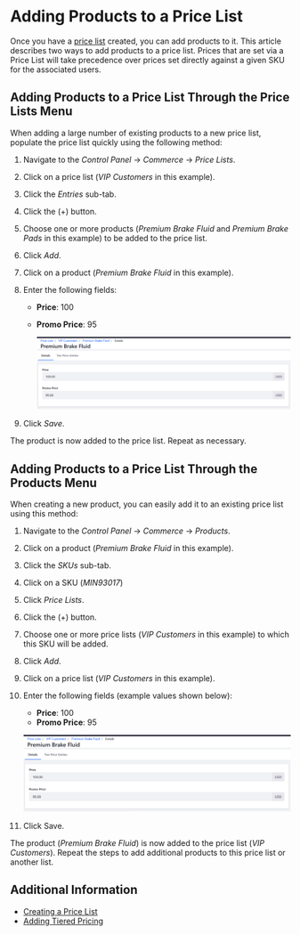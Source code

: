 # Adding Products to a Price List

Once you have a [price list](../managing-a-catalog/creating-a-price-list.md) created, you can add products to it. This article describes two ways to add products to a price list. Prices that are set via a Price List will take precedence over prices set directly against a given SKU for the associated users.

## Adding Products to a Price List Through the Price Lists Menu

When adding a large number of existing products to a new price list, populate the price list quickly using the following method:

1. Navigate to the _Control Panel_ → _Commerce_ → _Price Lists_.
1. Click on a price list (_VIP Customers_ in this example).
1. Click the _Entries_ sub-tab.
1. Click the (+) button.
1. Choose one or more products (_Premium Brake Fluid_ and _Premium Brake Pads_ in this example) to be added to the price list.
1. Click _Add_.
1. Click on a product (_Premium Brake Fluid_ in this example).
1. Enter the following fields:
    * **Price**: 100
    * **Promo Price**: 95

        ![Adding a product to a price list](./adding-products-to-a-price-list/images/01.png)

1. Click _Save_.

The product is now added to the price list. Repeat as necessary.

## Adding Products to a Price List Through the Products Menu

When creating a new product, you can easily add it to an existing price list using this method:

1. Navigate to the _Control Panel_ → _Commerce_ → _Products_.
1. Click on a product (_Premium Brake Fluid_ in this example).
1. Click the _SKUs_ sub-tab.
1. Click on a SKU (_MIN93017_)
1. Click _Price Lists_.
1. Click the (+) button.
1. Choose one or more price lists (_VIP Customers_ in this example) to which this SKU will be added.
1. Click _Add_.
1. Click on a price list (_VIP Customers_ in this example).
1. Enter the following fields (example values shown below):
    * **Price**: 100
    * **Promo Price**: 95

    ![Adding a product to a price list](./adding-products-to-a-price-list/images/01.png)

1. Click Save.

The product (_Premium Brake Fluid_) is now added to the price list (_VIP Customers_). Repeat the steps to add additional products to this price list or another list.

## Additional Information

* [Creating a Price List](../managing-a-catalog/creating-a-price-list.md)
* [Adding Tiered Pricing](../managing-a-catalog/adding-tiered-pricing.md)
